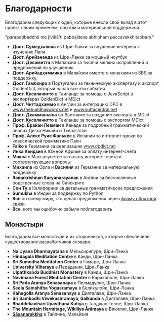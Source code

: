 # Благодарности

Благодарим следующих людей, которые внесли свой вклад в этот проект своим временем, опытом и материальной поддержкой. 

"parapaṭibaddhā me jīvikā'ti pabbajitena abhiṇhaṃ paccavekkhitabbaṃ."

- **Дост. Сумедхалока** из Шри-Ланки за внушение интереса к изучению Пали
- **Дост. Арийананда** из Шри-Ланки за мощный ноутбук
- **Дост. Девамитта** в Малайзии за тысячи мелких исправлений и предложений по улучшению
- **Дост. Арийадхаммика** в Малайзии вместе с монахами из SBS за поддержку.
- **Дост. Гамбхиро** в Португалии за техническую экспертизу и экспорт GoldenDict, который начал все эти события
- **Дост. Кусалачитто** в Таиланде за помощь с JavaScript в экспортерах GoldenDict и MDict
- **Дост. Читтадхаммо** в Англии за интеграцию DPD в www.thebuddhaswords.net и www.suttacentral.net
- **Дост. Дхамманьяна** во Вьетнаме за создание экспорта в MDict
- **Дост. Кусалачитто** в Таиланде за помощь с экспортом MDict
- **Проф. Брайан Левман** в Канаде за подробный грамматический анализ Дигха Никайи и Тхерагатхи
- **Проф. Алекс Руис Фалькес** в Испании за интернет-уроки по классической грамматике Пали
- **Falko** в Германии за реализацию www.dpdict.net
- **Инка Кендзия** в Южной Африке за оплату интернет-счета
- **Макса** в Массачусетсе за оплату интернет-счета и соответствующие вопросы
- **Михаила** из Орла и **Василия** из Германии за материальную поддержку
- **Ramakrishnan Suryanarayanan** в Англии за бесчисленные родственные слова на Санскрите
- **Сон Ту** в Калифорнии за детальные грамматичесие предложения
- **Sumukha** в Индии за поддержку по Python
- **Все** по всему миру, кто делал предложения через [форму обратной связи](https://docs.google.com/forms/d/1iMD9sCSWFfJAFCFYuG9HRIyrr9KFRy0nAOVApM998wM/viewform)
- **Все**, кого мы ошибочно забыли поблагодарить

## Монастыри

Благодарим все монастыри и их сторонников, которые обеспечили существование разработчиков словаря.

- **Na Uyana Dharmayatana** в Мельсирипуре, Шри-Ланка
- **Hindagala Meditation Centre** в Канди, Шри-Ланка
- **Sri Sumedha Meditation Center** в Гомаре, Шри-Ланка
- **University Viharaya** в Перадении, Шри-Ланка
- **Ulpathkanda Buddhist Monastery** в Канди, Шри-Ланка
- **Navimana Forest Meditation Centre** в Варакаполе, Шри-Ланка
- **Sri Pada Aranya Senasanaya** в Пелмадулле, Шри-Ланка
- **Seela Samahitha Yogasramaya** в Белихулойе, Шри-Ланка
- **Kahagolla Aranya Senasanaya** в Дияталаве, Шри-Ланка
- **Sri Sambodhi Viwekashramaya, Galkanda** в Дияталаве, Шри-Ланка
- **Bhaddekavihari Upasthana Kutiya** в Танджан Тенне, Шри-Ланка
- **The Mountain Hermitage, Wikiliya Ārāmaya** в Викилии, Шри-Ланка
- [**Sāsanarakkha**](https://sasanarakkha.org/) в Тайпине, Малайзия

